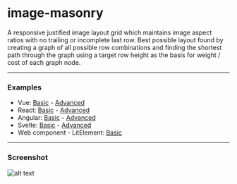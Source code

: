# image-masonry

A responsive justified image layout grid which maintains image aspect ratios with no trailing or incomplete last row. Best possible layout found by creating a graph of all possible row combinations and finding the shortest path through the graph using a target row height as the basis for weight / cost of each graph node.

---

### Examples
* Vue: [Basic](https://fergaldoyle.github.io/image-masonry/vue-basic.html) - [Advanced](https://fergaldoyle.github.io/image-masonry/vue-advanced.html)
* React: [Basic](https://fergaldoyle.github.io/image-masonry/react-basic.html) - [Advanced](https://fergaldoyle.github.io/image-masonry/react-advanced.html)
* Angular: [Basic](https://fergaldoyle.github.io/image-masonry/angular.html#/basic) - [Advanced](https://fergaldoyle.github.io/image-masonry/angular.html#/advanced)
* Svelte: [Basic](https://fergaldoyle.github.io/image-masonry/svelte-basic.html) - [Advanced](https://fergaldoyle.github.io/image-masonry/svelte-advanced.html)
* Web component - LitElement:  [Basic](https://fergaldoyle.github.io/image-masonry/litelement.html)


---


### Screenshot
![alt text](https://raw.githubusercontent.com/fergaldoyle/image-masonry/master/docs/masonry.jpg "Image masonry")

